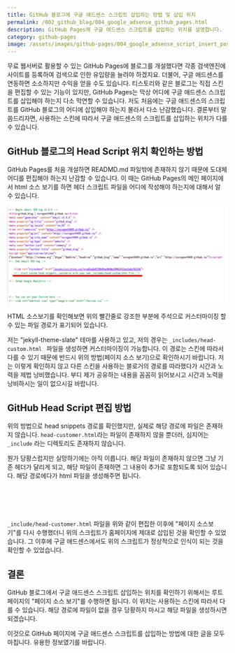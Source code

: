 ```yaml
---
title: GitHub 블로그에 구글 애드센스 스크립트 삽입하는 방법 및 삽입 위치
permalink: /002_github_blog/004_google_adsense_github_pages.html
description: GitHub Pages에 구글 애드센스 스크립트를 삽입하는 위치를 설명합니다.
category: github-pages
image: /assets/images/github-pages/004_google_adsense_script_insert_position.png
---
```


무료 웹서버로 활용할 수 있는 GitHub Pages에 블로그를 개설했다면 각종 검색엔진에 사이트를 등록하여 검색으로 인한 유입량을 늘려야 하겠지요. 
더불어, 구글 애드센스를 연동하면 소소하지만 수익을 얻을 수도 있습니다. 
티스토리와 같은 블로그는 직접 스킨을 편집할 수 있는 기능이 있지만, 
GitHub Pages는 막상 어디에 구글 애드센스 스크립트를 삽입해야 하는지 다소 막연할 수 있습니다. 
저도 처음에는 구글 애드센스의 스크립트를 GitHub 블로그의 어디에 삽입해야 하는지 몰라서 다소 난감했습니다. 
결론부터 말씀드리자면, 사용하는 스킨에 따라서 구글 애드센스의 스크립트를 삽입하는 위치가 다를 수 있습니다.   


GitHub 블로그의 Head Script 위치 확인하는 방법
---
   

GitHub Pages를 처음 개설하면 READMD.md 파일밖에 존재하지 않기 때문에 도대체 어디를 편집해야 하는지 난감할 수 있습니다. 
이 때는 GitHub Pages의 메인 페이지에서 html 소스 보기를 하면 헤더 스크립트 파일을 어디에 작성해야 하는지에 대해서 알 수 있습니다.   
   

![GitHub 애드센스 스크립트 작성 위치](/assets/images/github-pages/004_google_adsense_script_insert_position.png "GitHub 애드센스 스크립트 작성 위치")
   

HTML 소스보기를 확인해보면 위의 빨간줄로 강조한 부분에 주석으로 커스터마이징 할 수 있는 파일 경로가 표기되어 있습니다.   
   

저는 "jekyll-theme-slate" 테마를 사용하고 있고, 저의 경우는 <code>\_includes/head-custom.html </code> 파일을 생성하면 커스터마이징이 가능합니다. 
이 경로는 스킨에 따라서 다를 수 있기 때문에 반드시 위의 방법(페이지 소스 보기)으로 확인하시기 바랍니다. 
저는 이렇게 확인하지 않고 다른 스킨을 사용하는 블로거의 경로를 따라했다가 시간과 노력을 제법 낭비했습니다. 
부디 제가 공유하는 내용을 꼼꼼히 읽어보시고 시간과 노력을 낭비하시는 일이 없으시길 바랍니다.   
   
   
GitHub Head Script 편집 방법
---
   

위의 방법으로 head snippets 경로를 확인했지만, 실제로 해당 경로에 파일은 존재하지 않습니다. 
<code>head-customer.html</code>라는 파일이 존재하지 않을 뿐더러, 
심지어는 <code>\_include</code> 라는 디렉토리도 존재하지 않습니다. 
   

뭔가 당황스럽지만 실망하기에는 아직 이릅니다. 
해당 파일이 존재하지 않으면 그냥 기존 헤더가 달리게 되고, 
해당 파일이 존재하면 그 내용이 추가로 포함되도록 되어 있습니다. 
해당 경로에다가 html 파일을 생성해주면 됩니다.   
   

<pre><code>
<script async src="https://pagead2.googlesyndication.com/pagead/js/adsbygoogle.js?client=ca-pub-XXXXXXXX"
     crossorigin="anonymous"></script>
</code></pre>
   

<code>\_include/head-customer.html</code> 파일을 위와 같이 편집한 이후에 "페이지 소스보기"를 다시 수행했더니 위의 스크립트가 홈페이지에 제대로 삽입된 것을 확인할 수 있었습니다. 
그 이후에 구글 애드센스에서도 위의 스크립트가 정상적으로 인식이 되는 것을 확인할 수 있었습니다.   
   
   
결론
---
   

GitHub 블로그에서 구글 애드센스 스크립트 삽입하는 위치를 확인하기 위해서는 루트 페이지의 "페이지 소스 보기"를 수행하면 됩니다. 
이 위치는 사용하는 스킨에 따라서 다를 수 있습니다. 
해당 경로에 파일이 없을 경우 당황하지 마시고 해당 파일을 생성하시면 되겠습니다.   

이것으로 GitHub 페이지에 구글 애드센스 스크립트를 삽입하는 방법에 대한 글을 모두 마칩니다. 유용한 정보였기를 바랍니다. 